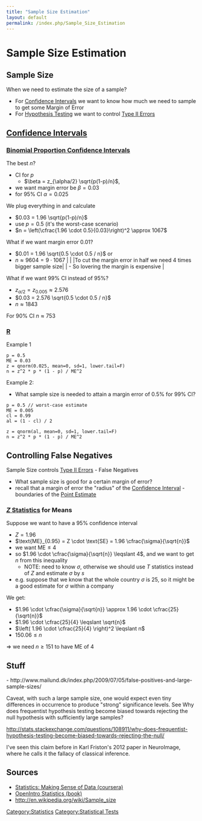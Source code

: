 ```yaml
---
title: "Sample Size Estimation"
layout: default
permalink: /index.php/Sample_Size_Estimation
---
```


# Sample Size Estimation

## Sample Size
When we need to estimate the size of a sample?
- For [Confidence Intervals](Confidence_Intervals) we want to know how much we need to sample to get some Margin of Error
- For [Hypothesis Testing](Hypothesis_Testing) we want to control [Type II Errors](Type_II_Errors)


## [Confidence Intervals](Confidence_Intervals)
### [Binomial Proportion Confidence Intervals](Binomial_Proportion_Confidence_Intervals)
The best $n$?
- CI for $p$
  - $\beta = z_{\alpha/2} \sqrt{p(1-p)/n}$, 
- we want margin error be $\beta = 0.03$
- for 95% CI $\alpha = 0.025$

We plug everything in and calculate
- $0.03 = 1.96 \sqrt{p(1-p)/n}$
- use $p = 0.5$ (it's the worst-case scenario)
- $n = \left(\cfrac{1.96 \cdot 0.5}{0.03}\right)^2 \approx 1067$

What if we want margin error 0.01? 
- $0.01 = 1.96 \sqrt{0.5 \cdot 0.5 / n}$ or
- $n \approx 9604 = 9 \cdot 1067$ |   | |To cut the margin error in half we need 4 times bigger sample size|   |  - So lovering the margin is expensive  |

What if we want 99% CI instead of 95%? 
- $z_{\alpha/2} = z_{0.005} \approx 2.576$
- $0.03 = 2.576 \sqrt{0.5 \cdot 0.5 / n}$
- $n \approx 1843$

For 90% CI $n \approx 753$




### [R](R)
Example 1
```scdoc
p = 0.5
ME = 0.03
z = qnorm(0.025, mean=0, sd=1, lower.tail=F)
n = z^2 * p * (1 - p) / ME^2
```


Example 2:
- What sample size is needed to attain a margin error of 0.5% for 99% CI?
```text only
p = 0.5 // worst-case estimate
ME = 0.005
cl = 0.99
al = (1 - cl) / 2

z = qnorm(al, mean=0, sd=1, lower.tail=F)
n = z^2 * p * (1 - p) / ME^2
```


## Controlling False Negatives
Sample Size controls [Type II Errors](Type_II_Errors) - False Negatives
- What sample size is good for a certain margin of error?
- recall that a margin of error the "radius" of the [Confidence Interval](Confidence_Intervals) - boundaries of the [Point Estimate](Point_Estimate)


### [$Z$ Statistics](z-tests) for Means
Suppose we want to have a 95% confidence interval
- $Z = 1.96$
- $\text{ME}_{0.95} = Z \cdot \text{SE} = 1.96 \cfrac{\sigma}{\sqrt{n}}$
- we want $\text{ME} \leqslant 4$ 
- so $1.96 \cdot \cfrac{\sigma}{\sqrt{n}} \leqslant 4$, and we want to get $n$ from this inequality
  - NOTE: need to know $\sigma$, otherwise we should use $T$ statistics instead of $Z$ and estimate $\sigma$ by $s$
- e.g. suppose that we know that the whole country $\sigma$ is 25, so it might be a good estimate for $\sigma$ within a company


We get:
- $1.96 \cdot \cfrac{\sigma}{\sqrt{n}} \approx 1.96 \cdot \cfrac{25}{\sqrt{n}}$
- $1.96 \cdot \cfrac{25}{4} \leqslant \sqrt{n}$
- $\left( 1.96 \cdot \cfrac{25}{4} \right)^2 \leqslant n$
- $150.06 \leqslant n$

$\Rightarrow$ we need $n \geqslant 151$ to have ME of 4


## Stuff
<!-- TODO: Interesting Links --> - http://www.mailund.dk/index.php/2009/07/05/false-positives-and-large-sample-sizes/


Caveat, with such a large sample size, one would expect even tiny differences in occurrence to produce "strong" significance levels. See Why does frequentist hypothesis testing become biased towards rejecting the null hypothesis with sufficiently large samples?

http://stats.stackexchange.com/questions/108911/why-does-frequentist-hypothesis-testing-become-biased-towards-rejecting-the-null/

I've seen this claim before in Karl Friston's 2012 paper in NeuroImage, where he calls it the fallacy of classical inference.



## Sources
- [Statistics: Making Sense of Data (coursera)](Statistics__Making_Sense_of_Data_(coursera))
- [OpenIntro Statistics (book)](OpenIntro_Statistics_(book))
- http://en.wikipedia.org/wiki/Sample_size

[Category:Statistics](Category_Statistics)
[Category:Statistical Tests](Category_Statistical_Tests)